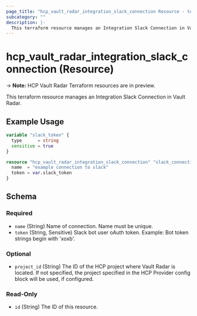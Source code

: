 ```yaml
---
page_title: "hcp_vault_radar_integration_slack_connection Resource - terraform-provider-hcp"
subcategory: ""
description: |-
  This terraform resource manages an Integration Slack Connection in Vault Radar.
---
```


# hcp_vault_radar_integration_slack_connection (Resource)

-> **Note:** HCP Vault Radar Terraform resources are in preview.

This terraform resource manages an Integration Slack Connection in Vault Radar.

## Example Usage

```terraform
variable "slack_token" {
  type      = string
  sensitive = true
}

resource "hcp_vault_radar_integration_slack_connection" "slack_connection" {
  name  = "example connection to slack"
  token = var.slack_token
}
```


<!-- schema generated by tfplugindocs -->
## Schema

### Required

- `name` (String) Name of connection. Name must be unique.
- `token` (String, Sensitive) Slack bot user oAuth token. Example: Bot token strings begin with 'xoxb'.

### Optional

- `project_id` (String) The ID of the HCP project where Vault Radar is located. If not specified, the project specified in the HCP Provider config block will be used, if configured.

### Read-Only

- `id` (String) The ID of this resource.
